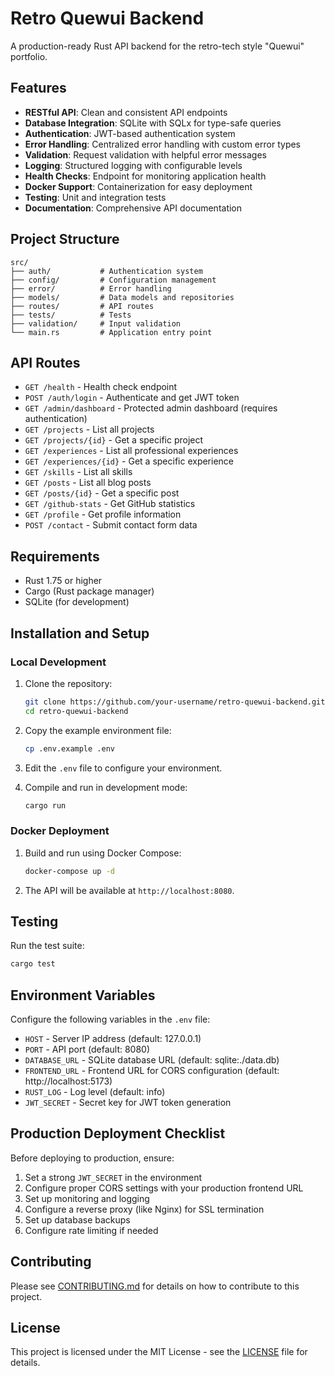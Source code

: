 # Retro Quewui Backend

A production-ready Rust API backend for the retro-tech style "Quewui" portfolio.

## Features

- **RESTful API**: Clean and consistent API endpoints
- **Database Integration**: SQLite with SQLx for type-safe queries
- **Authentication**: JWT-based authentication system
- **Error Handling**: Centralized error handling with custom error types
- **Validation**: Request validation with helpful error messages
- **Logging**: Structured logging with configurable levels
- **Health Checks**: Endpoint for monitoring application health
- **Docker Support**: Containerization for easy deployment
- **Testing**: Unit and integration tests
- **Documentation**: Comprehensive API documentation

## Project Structure

```
src/
├── auth/           # Authentication system
├── config/         # Configuration management
├── error/          # Error handling
├── models/         # Data models and repositories
├── routes/         # API routes
├── tests/          # Tests
├── validation/     # Input validation
└── main.rs         # Application entry point
```

## API Routes

- `GET /health` - Health check endpoint
- `POST /auth/login` - Authenticate and get JWT token
- `GET /admin/dashboard` - Protected admin dashboard (requires authentication)
- `GET /projects` - List all projects
- `GET /projects/{id}` - Get a specific project
- `GET /experiences` - List all professional experiences
- `GET /experiences/{id}` - Get a specific experience
- `GET /skills` - List all skills
- `GET /posts` - List all blog posts
- `GET /posts/{id}` - Get a specific post
- `GET /github-stats` - Get GitHub statistics
- `GET /profile` - Get profile information
- `POST /contact` - Submit contact form data

## Requirements

- Rust 1.75 or higher
- Cargo (Rust package manager)
- SQLite (for development)

## Installation and Setup

### Local Development

1. Clone the repository:

   ```bash
   git clone https://github.com/your-username/retro-quewui-backend.git
   cd retro-quewui-backend
   ```

2. Copy the example environment file:

   ```bash
   cp .env.example .env
   ```

3. Edit the `.env` file to configure your environment.

4. Compile and run in development mode:

   ```bash
   cargo run
   ```

### Docker Deployment

1. Build and run using Docker Compose:

   ```bash
   docker-compose up -d
   ```

2. The API will be available at `http://localhost:8080`.

## Testing

Run the test suite:

```bash
cargo test
```

## Environment Variables

Configure the following variables in the `.env` file:

- `HOST` - Server IP address (default: 127.0.0.1)
- `PORT` - API port (default: 8080)
- `DATABASE_URL` - SQLite database URL (default: sqlite:./data.db)
- `FRONTEND_URL` - Frontend URL for CORS configuration (default: http://localhost:5173)
- `RUST_LOG` - Log level (default: info)
- `JWT_SECRET` - Secret key for JWT token generation

## Production Deployment Checklist

Before deploying to production, ensure:

1. Set a strong `JWT_SECRET` in the environment
2. Configure proper CORS settings with your production frontend URL
3. Set up monitoring and logging
4. Configure a reverse proxy (like Nginx) for SSL termination
5. Set up database backups
6. Configure rate limiting if needed

## Contributing

Please see [CONTRIBUTING.md](CONTRIBUTING.md) for details on how to contribute to this project.

## License

This project is licensed under the MIT License - see the [LICENSE](LICENSE) file for details.
